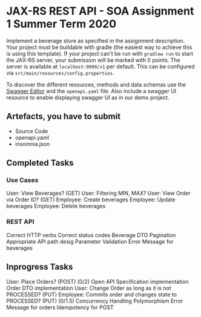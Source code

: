 # JAX-RS REST API - SOA Assignment 1 Summer Term 2020

Implement a beverage store as specified in the assignment description.
Your project must be buildable with gradle (the easiest way to achieve this is using this template).
If your project can't be run with `gradlew run` to start the JAX-RS server, your submission will be marked with 0 points.
The server is available at `localhost:9999/v1` per default. 
This can be configured via `src/main/resources/config.properties`.
 
To discover the different resources, methods and data schemas use the [Swagger Editor](https://editor.swagger.io/#) and the `openapi.yaml` file.
Also include a swagger UI resource to enable displaying swagger UI as in our demo project.

## Artefacts, you have to submit
- Source Code
- openapi.yaml
- insomnia.json

## Completed Tasks

### Use Cases
User: View Beverages? (GET)
User: Filtering MIN, MAX?
User: View Order via Order ID? (GET)
Employee: Create beverages
Employee: Update beverages
Employee: Delete beverages

### REST API

Correct HTTP verbs
Correct status codes
Beverage DTO
Pagination
Appropriate API path desig
Parameter Validation
Error Message for beverages


## Inprogress Tasks
User: Place Orders? (POST) (0/2)
Open API Specification implementation
Order DTO implementation
User: Change Order as long as it is not PROCESSED? (PUT)
Employee: Commits order and changes state to PROCESSED? (PUT) (0/1.5)
Concurrency Handling
Polymorphism
Error Message for orders
Idempotency for POST










